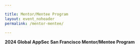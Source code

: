 ```yaml
---

title: Mentor/Mentee Program
layout: event_noheader
permalink: /mentor-mentee/

---
```

**2024 Global AppSec San Francisco Mentor/Mentee Program**

